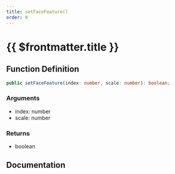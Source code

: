 ```yaml
---
title: setFaceFeature()
order: 0
---
```


# {{ $frontmatter.title }}

<!--@include: ./setFaceFeature_partial_header.md-->

## Function Definition

```ts
public setFaceFeature(index: number, scale: number): boolean;
```

### Arguments

* index: number
* scale: number

### Returns

* boolean

## Documentation

<!--@include: ./setFaceFeature_partial_footer.md-->
